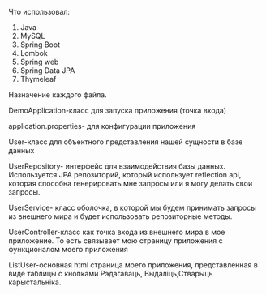 Что использовал:
1. Java
2. MySQL
3. Spring Boot
4. Lombok
5. Spring web
6. Spring Data JPA
7. Thymeleaf

Назначение каждого файла. 

DemoApplication-класс для запуска приложения (точка входа)

application.properties- для конфигурации приложения

User-класс для объектного представления нашей сущности в базе данных

UserRepository- интерфейс для взаимодействия базы данных. Используется JPA репозиторий, который использует reflection api, которая способна генерировать мне запросы или я могу делать свои запросы.

UserService- класс оболочка, в которой мы будем принимать запросы из внешнего мира и будет использовать репозиторные методы.

UserController-класс как точка входа из внешнего мира в мое приложение. То есть связывает мою страницу приложения с функционалом моего приложения

ListUser-основная html страница моего приложения, представленная в виде таблицы с кнопками Рэдагаваць, Выдаліць,Стварыць карыстальніка.

